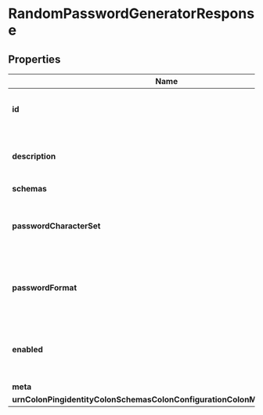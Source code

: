 

# RandomPasswordGeneratorResponse


## Properties

| Name | Type | Description | Notes |
|------------ | ------------- | ------------- | -------------|
|**id** | **String** | Name of the Password Generator |  |
|**description** | **String** | A description for this Password Generator |  [optional] |
|**schemas** | **List&lt;EnumrandomPasswordGeneratorSchemaUrn&gt;** |  |  |
|**passwordCharacterSet** | **List&lt;String&gt;** | Specifies one or more named character sets. |  |
|**passwordFormat** | **String** | Specifies the format to use for the generated password. |  |
|**enabled** | **Boolean** | Indicates whether the Password Generator is enabled for use. |  |
|**meta** | [**MetaMeta**](MetaMeta.md) |  |  [optional] |
|**urnColonPingidentityColonSchemasColonConfigurationColonMessagesColon20** | [**MetaUrnPingidentitySchemasConfigurationMessages20**](MetaUrnPingidentitySchemasConfigurationMessages20.md) |  |  [optional] |



